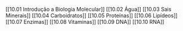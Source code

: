 [[10.01 Introdução a Biologia Molecular]]
[[10.02 Água]]
[[10.03 Sais Minerais]]
[[10.04 Carboidratos]]
[[10.05 Proteínas]]
[[10.06 Lipídeos]]
[[10.07 Enzimas]]
[[10.08 Vitaminas]]
[[10.09 DNA]]
[[10.10 RNA]]
